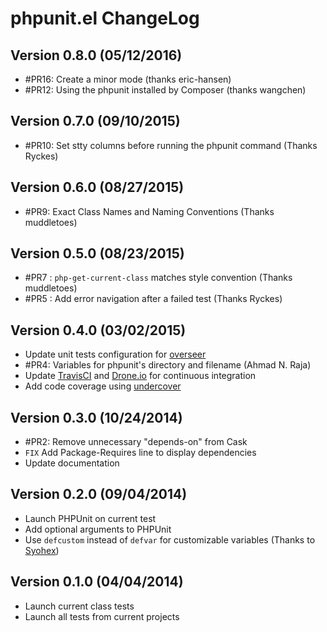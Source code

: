 # phpunit.el ChangeLog

## Version 0.8.0 (05/12/2016)

- #PR16: Create a minor mode (thanks eric-hansen)
- #PR12: Using the phpunit installed by Composer (thanks wangchen)

## Version 0.7.0 (09/10/2015)

- #PR10: Set stty columns before running the phpunit command (Thanks Ryckes)

## Version 0.6.0 (08/27/2015)

- #PR9: Exact Class Names and Naming Conventions (Thanks muddletoes)

## Version 0.5.0 (08/23/2015)

- #PR7 : `php-get-current-class` matches style convention (Thanks muddletoes)
- #PR5 : Add error navigation after a failed test (Thanks Ryckes)

## Version 0.4.0 (03/02/2015)

- Update unit tests configuration for [overseer][]
- #PR4: Variables for phpunit's directory and filename (Ahmad N. Raja)
- Update [TravisCI][] and [Drone.io][] for continuous integration
- Add code coverage using [undercover][]

## Version 0.3.0 (10/24/2014)

- #PR2: Remove unnecessary "depends-on" from Cask
- `FIX` Add Package-Requires line to display dependencies
- Update documentation

## Version 0.2.0 (09/04/2014)

- Launch PHPUnit on current test
- Add optional arguments to PHPUnit
- Use `defcustom` instead of `defvar` for customizable variables
  (Thanks to [Syohex](https://github.com/syohex))


## Version 0.1.0 (04/04/2014)

- Launch current class tests
- Launch all tests from current projects


[TravisCI]: https://travis-ci.org/nlamirault/emacs-travis
[Drone.io]: https://drone.io/github.com/nlamirault/emacs-travis
[overseer]: https://github.com/tonini/overseer.el
[undercover]: https://github.com/sviridov/undercover.el
